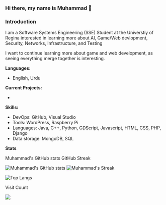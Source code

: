 ### Hi there, my name is Muhammad 👋

### Introduction

I am a Software Systems Engineering (SSE) Student at the Universtiy of Regina interested in learning more about AI, Game/Web devlopment, Security, Networks, Infrastructure, and Testing

I want to continue learning more about game and web development, as seeing everything merge together is interesting.

**Languages:**
* English, Urdu 


**Current Projects:**

* 

**Skills:**
* DevOps: GitHub, Visual Studio
* Tools: WordPress, Raspberry Pi
* Languages: Java, C++, Python, GDScript, Javascript, HTML, CSS, PHP, Django
* Data storage: MongoDB, SQL

**Stats**

Muhammad's GitHub stats GitHub Streak

![Muhammad's GitHub stats](https://github-readme-stats.vercel.app/api?username=mtzamanpk&theme=gruvbox_light)
![Muhammad's Streak](https://github-readme-streak-stats.herokuapp.com/?user=mtzamanpk&theme=gruvbox_light&hide_border=true)

![Top Langs](https://github-readme-stats.vercel.app/api/top-langs/?username=mtzamanpk&layout=compact&theme=gruvbox_light)

Visit Count

[![](https://visitcount.itsvg.in/api?id=mtzamanpk&label=Profile%20Views&color=0&icon=5&pretty=true)]()

